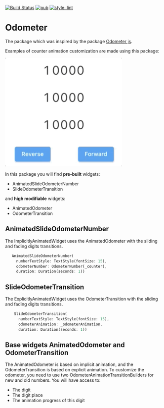 [![Build Status](https://github.com/KirsApps/odometer/workflows/build/badge.svg)](https://github.com/KirsApps/odometer/actions?query=workflow%3A"build"+branch%3Amaster)
[![pub](https://img.shields.io/pub/v/odometer.svg)](https://pub.dev/packages/odometer)
[![style: lint](https://img.shields.io/badge/style-lint-4BC0F5.svg)](https://pub.dev/packages/lint)

# Odometer

The package which was inspired by the package [Odometer js](https://github.hubspot.com/odometer/).

Examples of counter animation customization are made using this package:

<p align="left">
<img src="https://github.com/KirsApps/odometer/blob/master/assets/preview.gif" height="350" alt="Examples Gif" />
</p>

In this package you will find **pre-built** widgets:
* AnimatedSlideOdometerNumber
* SlideOdometerTransition

and **high modifiable** widgets:
* AnimatedOdometer
* OdometerTransition

## AnimatedSlideOdometerNumber

The ImplicitlyAnimatedWidget uses the AnimatedOdometer with the sliding and fading digits transitions.
```dart 
   AnimatedSlideOdometerNumber(
     numberTextStyle: TextStyle(fontSize: 15),
     odometerNumber: OdometerNumber(_counter),
     duration: Duration(seconds: 1))
```

## SlideOdometerTransition

The ExplicitlyAnimatedWidget uses the OdometerTransition with the sliding and fading digits transitions.

```dart 
    SlideOdometerTransition(
      numberTextStyle: TextStyle(fontSize: 15),
      odometerAnimation: _odometerAnimation,
      duration: Duration(seconds: 1))
```

## Base widgets AnimatedOdometer and OdometerTransition

The AnimatedOdometer is based on implicit animation, and the OdometerTransition is based on explicit animation.
To customize the odometer, you need to use two OdometerAnimationTransitionBuilders for new and old numbers. 
You will have access to:
* The digit
* The digit place
* The animation progress of this digit


